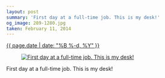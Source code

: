 ```yaml
---
layout: post
summary: 'First day at a full-time job. This is my desk!'
og_image: 289-1280.jpg
taken: February 11, 2014
---
```


<div class="post">
 <time>
  <a href="/289">
   {{ page.date | date: "%B %-d, %Y" }}
  </a>
 </time>
 <a href="/289">
  <figure data-taken="2/11/2014">
   <img alt="First day at a full-time job. This is my desk!" sizes="(min-width: 700px) 50vw, calc(100vw - 2rem)" src="{{ site.assets_url }}/289-640.jpg" srcset="{{ site.assets_url }}/289-1280.jpg 1280w, {{ site.assets_url }}/289-960.jpg 960w, {{ site.assets_url }}/289-640.jpg 640w, {{ site.assets_url }}/289-320.jpg 320w"/>
  </figure>
 </a>
 <span>
  First day at a full-time job. This is my desk!
 </span>
</div>
